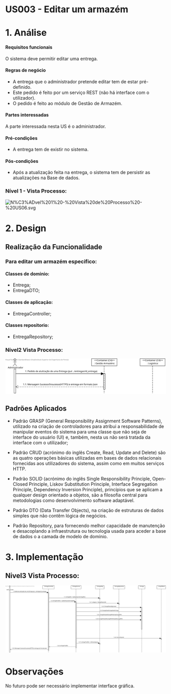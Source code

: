 # US003 - Editar um armazém

# 1. Análise

#### Requisitos funcionais
O sistema deve permitir editar uma entrega.

#### Regras de negócio
* A entrega que o administrador pretende editar tem de estar pré-definido. 
* Este pedido é feito por um serviço REST (não há interface com o utilizador).
* O pedido é feito ao módulo de Gestão de Armazém. 

#### Partes interessadas
A parte interessada nesta US é o administrador.

#### Pré-condições
* A entrega tem de existir no sistema.

#### Pós-condições
* Após a atualização feita na entrega, o sistema tem de persistir as atualizações na Base de dados.

### Nível 1 - Vista Processo:
![N%C3%ADvel%201%20-%20Vista%20de%20Processo%20-%20US06.svg](../../nivel1/US006/N%C3%ADvel%201%20-%20Vista%20de%20Processo%20-%20US06.svg)

# 2. Design

##  Realização da Funcionalidade
### Para editar um armazém especifico: 

#### Classes de dominio: 
* Entrega; 
* EntregaDTO;

#### Classes de aplicação:  
* EntregaController; 

#### Classes repositorio: 
* EntregaRepository;


### Nivel2 Vista Processo:
![Nivel2-VistaProcesso-US006.svg](../../nivel2/US006/Nivel2-VistaProcesso-US006.svg)


##  Padrões Aplicados

* Padrão GRASP (General Responsibility Assignment Software Patterns), utilizado na criação de controladores para atribui a responsabilidade de manipular eventos do sistema para uma classe que não seja de interface do usuário (UI) e, também, nesta us não será tratada da interface com o utilizador;

* Padrão CRUD (acrónimo do inglês Create, Read, Update and Delete) são as quatro operações básicas utilizadas em bases de dados relacionais fornecidas aos utilizadores do sistema, assim como em muitos serviços HTTP.

* Padrão SOLID (acrónimo do inglês Single Responsibility Principle, Open-Closed Principle, Liskov Substitution Principle, Interface Segregation Principle, Dependency Inversion Principle), princípios que se aplicam a qualquer design orientado a objetos, são a filosofia central para metodologias como desenvolvimento software adaptável.

* Padrão DTO (Data Transfer Objects), na criação de estruturas de dados simples que não contêm lógica de negócios.

* Padrão Repository, para fornecendo melhor capacidade de manutenção e desacoplando a infraestrutura ou tecnologia usada para aceder a base de dados o a camada de modelo de domínio.

# 3. Implementação

## Nivel3 Vista Processo:
![Nivel3-VistaProcesso-US006.svg](../../nivel3/US006/Nivel3-VistaProcesso-US006.svg)


# Observações

No futuro pode ser necessário implementar interface gráfica.